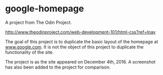 # google-homepage
A project from The Odin Project.

http://www.theodinproject.com/web-development-101/html-css?ref=lnav

The goal of this project is to duplicate the basic layout of the homepage at www.google.com. It is not the object of this project to duplicate the functionality of the site.

The project is as the site appeared on December 4th, 2016. A screenshot has also been added to the project for comparison.
